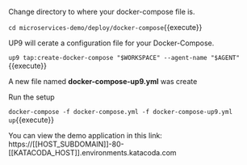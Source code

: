 Change directory to where your docker-compose file is.

`cd microservices-demo/deploy/docker-compose`{{execute}}

UP9 will cerate a configuration file for your Docker-Compose. 

`up9 tap:create-docker-compose "$WORKSPACE" --agent-name "$AGENT"`{{execute}}

A new file named **docker-compose-up9.yml** was create

Run the setup 

`docker-compose -f docker-compose.yml -f docker-compose-up9.yml up`{{execute}}

You can view the demo application in this link: https://[[HOST_SUBDOMAIN]]-80-[[KATACODA_HOST]].environments.katacoda.com
